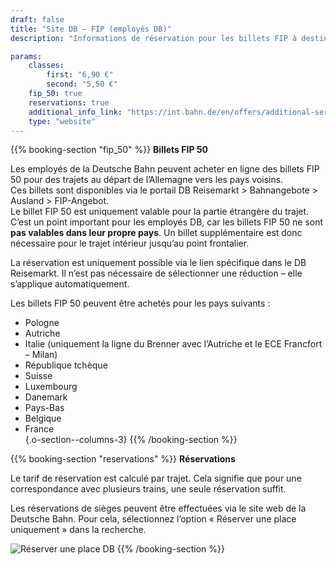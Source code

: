 ```yaml
---
draft: false
title: "Site DB – FIP (employés DB)"
description: "Informations de réservation pour les billets FIP à destination des pays frontaliers pour les employés de la Deutsche Bahn."

params:
    classes:
        first: "6,90 €"
        second: "5,50 €"
    fip_50: true
    reservations: true
    additional_info_link: "https://int.bahn.de/en/offers/additional-services/seat-reservation"
    type: "website"
---
```


{{% booking-section "fip_50" %}}
**Billets FIP 50**

Les employés de la Deutsche Bahn peuvent acheter en ligne des billets FIP 50 pour des trajets au départ de l’Allemagne vers les pays voisins.  
Ces billets sont disponibles via le portail DB Reisemarkt > Bahnangebote > Ausland > FIP-Angebot.  
Le billet FIP 50 est uniquement valable pour la partie étrangère du trajet. C’est un point important pour les employés DB, car les billets FIP 50 ne sont **pas valables dans leur propre pays**. Un billet supplémentaire est donc nécessaire pour le trajet intérieur jusqu’au point frontalier.

La réservation est uniquement possible via le lien spécifique dans le DB Reisemarkt. Il n’est pas nécessaire de sélectionner une réduction – elle s’applique automatiquement.

Les billets FIP 50 peuvent être achetés pour les pays suivants :
- Pologne  
- Autriche  
- Italie (uniquement la ligne du Brenner avec l’Autriche et le ECE Francfort – Milan)  
- République tchèque  
- Suisse  
- Luxembourg  
- Danemark  
- Pays-Bas  
- Belgique  
- France  
{.o-section--columns-3}
{{% /booking-section %}}

{{% booking-section "reservations" %}}
**Réservations**

Le tarif de réservation est calculé par trajet. Cela signifie que pour une correspondance avec plusieurs trains, une seule réservation suffit.

Les réservations de sièges peuvent être effectuées via le site web de la Deutsche Bahn. Pour cela, sélectionnez l’option « Réserver une place uniquement » dans la recherche.

![Réserver une place DB](db_reservation.webp)
{{% /booking-section %}}
